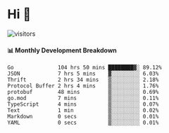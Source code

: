 # Hi 👋
 
![visitors](https://visitor-badge.glitch.me/badge?page_id=sorcererxw.sorcererx)

#### 📊 Monthly Development Breakdown

<!--START_SECTION:waka-->
```text
Go              104 hrs 50 mins ████████▓░ 89.12%
JSON            7 hrs 5 mins    ▓░░░░░░░░░ 6.03%
Thrift          2 hrs 34 mins   ▒░░░░░░░░░ 2.18%
Protocol Buffer 2 hrs 4 mins    ▒░░░░░░░░░ 1.76%
protobuf        48 mins         ▒░░░░░░░░░ 0.69%
go.mod          7 mins          ▒░░░░░░░░░ 0.11%
TypeScript      4 mins          ▒░░░░░░░░░ 0.07%
Text            1 min           ▒░░░░░░░░░ 0.02%
Markdown        0 secs          ▒░░░░░░░░░ 0.01%
YAML            0 secs          ▒░░░░░░░░░ 0.01%
```
<!--END_SECTION:waka-->
